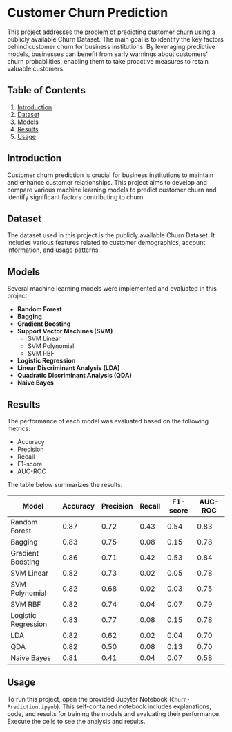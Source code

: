 # Customer Churn Prediction

This project addresses the problem of predicting customer churn using a publicly available Churn Dataset. The main goal is to identify the key factors behind customer churn for business institutions. By leveraging predictive models, businesses can benefit from early warnings about customers' churn probabilities, enabling them to take proactive measures to retain valuable customers.

## Table of Contents
1. [Introduction](#introduction)
2. [Dataset](#dataset)
3. [Models](#models)
4. [Results](#results)
5. [Usage](#usage)

## Introduction
Customer churn prediction is crucial for business institutions to maintain and enhance customer relationships. This project aims to develop and compare various machine learning models to predict customer churn and identify significant factors contributing to churn.

## Dataset
The dataset used in this project is the publicly available Churn Dataset. It includes various features related to customer demographics, account information, and usage patterns.

## Models
Several machine learning models were implemented and evaluated in this project:
- **Random Forest**
- **Bagging**
- **Gradient Boosting**
- **Support Vector Machines (SVM)**
  - SVM Linear
  - SVM Polynomial
  - SVM RBF
- **Logistic Regression**
- **Linear Discriminant Analysis (LDA)**
- **Quadratic Discriminant Analysis (QDA)**
- **Naive Bayes**

## Results
The performance of each model was evaluated based on the following metrics:
- Accuracy
- Precision
- Recall
- F1-score
- AUC-ROC

The table below summarizes the results:

| Model               | Accuracy | Precision | Recall | F1-score | AUC-ROC |
|---------------------|----------|-----------|--------|----------|---------|
| Random Forest       | 0.87     | 0.72      | 0.43   | 0.54     | 0.83    |
| Bagging             | 0.83     | 0.75      | 0.08   | 0.15     | 0.78    |
| Gradient Boosting   | 0.86     | 0.71      | 0.42   | 0.53     | 0.84    |
| SVM Linear          | 0.82     | 0.73      | 0.02   | 0.05     | 0.78    |
| SVM Polynomial      | 0.82     | 0.68      | 0.02   | 0.03     | 0.75    |
| SVM RBF             | 0.82     | 0.74      | 0.04   | 0.07     | 0.79    |
| Logistic Regression | 0.83     | 0.77      | 0.08   | 0.15     | 0.78    |
| LDA                 | 0.82     | 0.62      | 0.02   | 0.04     | 0.70    |
| QDA                 | 0.82     | 0.50      | 0.08   | 0.13     | 0.70    |
| Naive Bayes         | 0.81     | 0.41      | 0.04   | 0.07     | 0.58    |

## Usage
To run this project, open the provided Jupyter Notebook (`Churn-Prediction.ipynb`). This self-contained notebook includes explanations, code, and results for training the models and evaluating their performance. Execute the cells to see the analysis and results.



